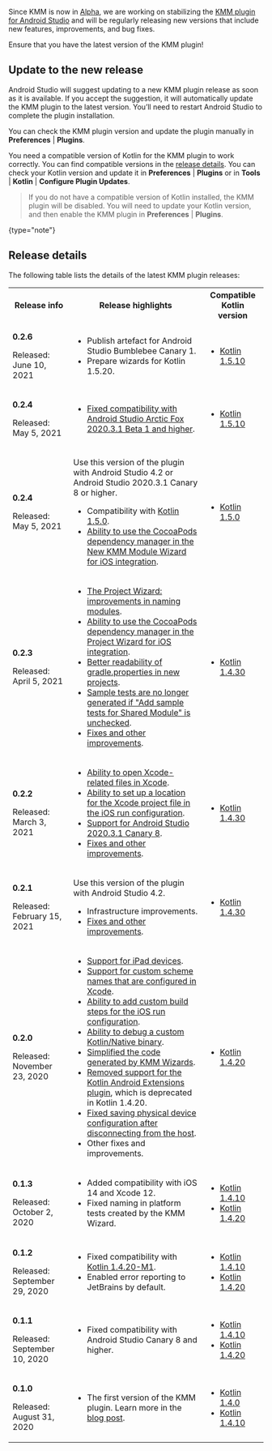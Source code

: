 [//]: # (title: KMM plugin releases)
[//]: # (auxiliary-id: KMM_plugin_releases)

Since KMM is now in [Alpha](kmm-evolution.md), we are working on stabilizing the [KMM plugin for Android Studio](https://plugins.jetbrains.com/plugin/14936-kotlin-multiplatform-mobile) 
and will be regularly releasing new versions that include new features, improvements, and bug fixes. 

Ensure that you have the latest version of the KMM plugin!

## Update to the new release

Android Studio will suggest updating to a new KMM plugin release as soon as it is available. If you accept the suggestion, it will automatically update the KMM plugin to the latest version. 
You’ll need to restart Android Studio to complete the plugin installation.

You can check the KMM plugin version and update the plugin manually in **Preferences** | **Plugins**.

You need a compatible version of Kotlin for the KMM plugin to work correctly. You can find compatible versions in the [release details](#release-details).
You can check your Kotlin version and update it in **Preferences** | **Plugins** or in **Tools** | **Kotlin** | **Configure Plugin Updates**.

>If you do not have a compatible version of Kotlin installed, the KMM plugin will be disabled. You will need to update your Kotlin 
>version, and then enable the KMM plugin in **Preferences** | **Plugins**.
>
{type="note"}

## Release details

The following table lists the details of the latest KMM plugin releases: 

<table> 
<tr>
<th>
Release info
</th>
<th>
Release highlights
</th>
<th>
Compatible Kotlin version
</th>
</tr>
<tr>
<td>

**0.2.6**

Released: June 10, 2021

</td>
<td>

* Publish artefact for Android Studio Bumblebee Canary 1.
* Prepare wizards for Kotlin 1.5.20.

</td>
<td>

* [Kotlin 1.5.10](https://kotlinlang.org/releases.html#release-details)

</td>
</tr>
<tr>
<td>

**0.2.4**

Released: May 5, 2021

</td>
<td>

* [Fixed compatibility with Android Studio Arctic Fox 2020.3.1 Beta 1 and higher](https://youtrack.jetbrains.com/issue/KT-46834).

</td>
<td>

* [Kotlin 1.5.10](https://kotlinlang.org/releases.html#release-details)

</td>
</tr>
<tr>
<td>

**0.2.4**

Released: May 5, 2021

</td>
<td>

Use this version of the plugin with Android Studio 4.2 or Android Studio 2020.3.1 Canary 8 or higher.
* Compatibility with [Kotlin 1.5.0](https://kotlinlang.org/docs/whatsnew15.html).
* [Ability to use the CocoaPods dependency manager in the New KMM Module Wizard for iOS integration](https://youtrack.jetbrains.com/issue/KT-45946).

</td>
<td>

* [Kotlin 1.5.0](https://kotlinlang.org/releases.html#release-details)

</td>
</tr>
<tr>
<td>

**0.2.3**

Released: April 5, 2021

</td>
<td>

* [The Project Wizard: improvements in naming modules](https://youtrack.jetbrains.com/issues?q=issue%20id:%20KT-43449,%20KT-44060,%20KT-41520,%20KT-45282).
* [Ability to use the CocoaPods dependency manager in the Project Wizard for iOS integration](https://youtrack.jetbrains.com/issue/KT-45478).
* [Better readability of gradle.properties in new projects](https://youtrack.jetbrains.com/issue/KT-42908).
* [Sample tests are no longer generated if "Add sample tests for Shared Module" is unchecked](https://youtrack.jetbrains.com/issue/KT-43441).
* [Fixes and other improvements](https://youtrack.jetbrains.com/issues?q=Subsystems:%20%7BKMM%20Plugin%7D%20Type:%20Feature,%20Bug%20State:%20-Obsolete,%20-%7BAs%20designed%7D,%20-Answered,%20-Incomplete%20resolved%20date:%202021-03-10%20..%202021-03-25).

</td>
<td>

* [Kotlin 1.4.30](https://kotlinlang.org/releases.html#release-details)

</td>
</tr>
<tr>
<td>

**0.2.2**

Released: March 3, 2021

</td>
<td>

* [Ability to open Xcode-related files in Xcode](https://youtrack.jetbrains.com/issue/KT-44970).
* [Ability to set up a location for the Xcode project file in the iOS run configuration](https://youtrack.jetbrains.com/issue/KT-44968).
* [Support for Android Studio 2020.3.1 Canary 8](https://youtrack.jetbrains.com/issue/KT-45162).
* [Fixes and other improvements](https://youtrack.jetbrains.com/issues?q=tag:%20KMM-0.2.2%20).

</td>
<td>

* [Kotlin 1.4.30](https://kotlinlang.org/releases.html#release-details)

</td>
</tr>
<tr>
<td>

**0.2.1**

Released: February 15, 2021

</td>
<td>

Use this version of the plugin with Android Studio 4.2.
* Infrastructure improvements.
* [Fixes and other improvements](https://youtrack.jetbrains.com/issues?q=tag:%20KMM-0.2.1%20).

</td>
<td>

* [Kotlin 1.4.30](https://kotlinlang.org/releases.html#release-details)

</td>
</tr>
<tr>
<td>

**0.2.0**

Released: November 23, 2020

</td>
<td>

* [Support for iPad devices](https://youtrack.jetbrains.com/issue/KT-41932).
* [Support for custom scheme names that are configured in Xcode](https://youtrack.jetbrains.com/issue/KT-41677).
* [Ability to add custom build steps for the iOS run configuration](https://youtrack.jetbrains.com/issue/KT-41678).
* [Ability to debug a custom Kotlin/Native binary](https://youtrack.jetbrains.com/issue/KT-40954).
* [Simplified the code generated by KMM Wizards](https://youtrack.jetbrains.com/issue/KT-41712).
* [Removed support for the Kotlin Android Extensions plugin](https://youtrack.jetbrains.com/issue/KT-42121), which is deprecated in Kotlin 1.4.20.
* [Fixed saving physical device configuration after disconnecting from the host](https://youtrack.jetbrains.com/issue/KT-42390).
* Other fixes and improvements.

</td>
<td>

* [Kotlin 1.4.20](https://kotlinlang.org/releases.html#release-details)

</td>
</tr>
<tr>
<td>

**0.1.3**

Released: October 2, 2020

</td>
<td>

* Added compatibility with iOS 14 and Xcode 12.
* Fixed naming in platform tests created by the KMM Wizard.

</td>
<td>

* [Kotlin 1.4.10](https://kotlinlang.org/releases.html#release-details)
* [Kotlin 1.4.20](https://kotlinlang.org/releases.html#release-details)

</td>
</tr>
<tr>
<td>

**0.1.2**

Released: September 29, 2020

</td>
<td>

 * Fixed compatibility with [Kotlin 1.4.20-M1](https://kotlinlang.org/eap/#build-details).
 * Enabled error reporting to JetBrains by default.

</td>
<td>

* [Kotlin 1.4.10](https://kotlinlang.org/releases.html#release-details)
* [Kotlin 1.4.20](https://kotlinlang.org/releases.html#release-details)

</td>
</tr>

<tr>
<td>

**0.1.1**

Released: September 10, 2020

</td>
<td>

* Fixed compatibility with Android Studio Canary 8 and higher.

</td>
<td>

* [Kotlin 1.4.10](https://kotlinlang.org/releases.html#release-details)
* [Kotlin 1.4.20](https://kotlinlang.org/releases.html#release-details)

</td>
</tr>
<tr>
<td>

**0.1.0**

Released: August 31, 2020

</td>
<td>

* The first version of the KMM plugin. Learn more in the [blog post](https://blog.jetbrains.com/kotlin/2020/08/kotlin-multiplatform-mobile-goes-alpha/).

</td>
<td>

* [Kotlin 1.4.0](https://kotlinlang.org/releases.html#release-details)
* [Kotlin 1.4.10](https://kotlinlang.org/releases.html#release-details)

</td>
</tr>

</table>

